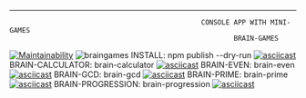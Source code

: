 **************************************************************************************************************************************************
                                                   CONSOLE APP WITH MINI-GAMES
                                                           BRAIN-GAMES 






[![Maintainability](https://api.codeclimate.com/v1/badges/a99a88d28ad37a79dbf6/maintainability)](https://codeclimate.com/github/dimassspb/frontend-project-lvl1/maintainability)
![braingames](https://github.com/dimassspb/frontend-project-lvl1/workflows/braingames/badge.svg)
INSTALL:
	npm publish --dry-run
[![asciicast](https://asciinema.org/a/Z75etjsxwUUS4UwpJGDQpHccK.svg)](https://asciinema.org/a/Z75etjsxwUUS4UwpJGDQpHccK)
BRAIN-CALCULATOR:
	brain-calculator
[![asciicast](https://asciinema.org/a/S36v7xsBzfc5qoctXxoKrbGEP.svg)](https://asciinema.org/a/S36v7xsBzfc5qoctXxoKrbGEP)
BRAIN-EVEN:
	brain-even
[![asciicast](https://asciinema.org/a/BaLvS4FPOYMijBo9c1Gn9U8Vi.svg)](https://asciinema.org/a/BaLvS4FPOYMijBo9c1Gn9U8Vi)
BRAIN-GCD:
	brain-gcd
[![asciicast](https://asciinema.org/a/tOcQC89Y8DsPbypvR6NAE9GOf.svg)](https://asciinema.org/a/tOcQC89Y8DsPbypvR6NAE9GOf)
BRAIN-PRIME:
	brain-prime
[![asciicast](https://asciinema.org/a/8CLpno8C3ByCFCYsuQSNibjv0.svg)](https://asciinema.org/a/8CLpno8C3ByCFCYsuQSNibjv0)
BRAIN-PROGRESSION:
	brain-progression
[![asciicast](https://asciinema.org/a/VbMCc0c0qth2kfRXdhJq15riC.svg)](https://asciinema.org/a/VbMCc0c0qth2kfRXdhJq15riC)

